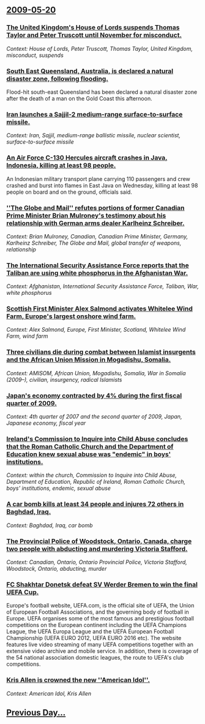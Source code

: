 ## [2009-05-20](/news/2009/05/20/index.md)

### [ The United Kingdom's House of Lords suspends Thomas Taylor and Peter Truscott until November for misconduct. ](/news/2009/05/20/the-united-kingdom-s-house-of-lords-suspends-thomas-taylor-and-peter-truscott-until-november-for-misconduct.md)
_Context: House of Lords, Peter Truscott, Thomas Taylor, United Kingdom, misconduct, suspends_

### [ South East Queensland, Australia, is declared a natural disaster zone, following flooding. ](/news/2009/05/20/south-east-queensland-australia-is-declared-a-natural-disaster-zone-following-flooding.md)
Flood-hit south-east Queensland has been declared a natural disaster zone after the death of a man on the Gold Coast this afternoon.

### [ Iran launches a Sajjil-2 medium-range surface-to-surface missile. ](/news/2009/05/20/iran-launches-a-sajjil-2-medium-range-surface-to-surface-missile.md)
_Context: Iran, Sajjil, medium-range ballistic missile, nuclear scientist, surface-to-surface missile_

### [ An Air Force C-130 Hercules aircraft crashes in Java, Indonesia, killing at least 98 people. ](/news/2009/05/20/an-air-force-c-130-hercules-aircraft-crashes-in-java-indonesia-killing-at-least-98-people.md)
An Indonesian military transport plane carrying 110 passengers and crew crashed and burst into flames in East Java on Wednesday, killing at least 98 people on board and on the ground, officials said.

### [ ''The Globe and Mail'' refutes portions of former Canadian Prime Minister Brian Mulroney's testimony about his relationship with German arms dealer Karlheinz Schreiber. ](/news/2009/05/20/the-globe-and-mail-refutes-portions-of-former-canadian-prime-minister-brian-mulroney-s-testimony-about-his-relationship-with-german-arm.md)
_Context: Brian Mulroney, Canadian, Canadian Prime Minister, Germany, Karlheinz Schreiber, The Globe and Mail, global transfer of weapons, relationship_

### [ The International Security Assistance Force reports that the Taliban are using white phosphorus in the Afghanistan War. ](/news/2009/05/20/the-international-security-assistance-force-reports-that-the-taliban-are-using-white-phosphorus-in-the-afghanistan-war.md)
_Context: Afghanistan, International Security Assistance Force, Taliban, War, white phosphorus_

### [ Scottish First Minister Alex Salmond activates Whitelee Wind Farm, Europe's largest onshore wind farm. ](/news/2009/05/20/scottish-first-minister-alex-salmond-activates-whitelee-wind-farm-europe-s-largest-onshore-wind-farm.md)
_Context: Alex Salmond, Europe, First Minister, Scotland, Whitelee Wind Farm, wind farm_

### [ Three civilians die during combat between Islamist insurgents and the African Union Mission in Mogadishu, Somalia. ](/news/2009/05/20/three-civilians-die-during-combat-between-islamist-insurgents-and-the-african-union-mission-in-mogadishu-somalia.md)
_Context: AMISOM, African Union, Mogadishu, Somalia, War in Somalia (2009–), civilian, insurgency, radical Islamists_

### [ Japan's economy contracted by 4% during the first fiscal quarter of 2009. ](/news/2009/05/20/japan-s-economy-contracted-by-4-during-the-first-fiscal-quarter-of-2009.md)
_Context: 4th quarter of 2007 and the second quarter of 2009, Japan, Japanese economy, fiscal year_

### [ Ireland's Commission to Inquire into Child Abuse concludes that the Roman Catholic Church and the Department of Education knew sexual abuse was "endemic" in boys' institutions. ](/news/2009/05/20/ireland-s-commission-to-inquire-into-child-abuse-concludes-that-the-roman-catholic-church-and-the-department-of-education-knew-sexual-abuse.md)
_Context:  within the church, Commission to Inquire into Child Abuse, Department of Education, Republic of Ireland, Roman Catholic Church, boys’ institutions, endemic, sexual abuse_

### [ A car bomb kills at least 34 people and injures 72 others in Baghdad, Iraq. ](/news/2009/05/20/a-car-bomb-kills-at-least-34-people-and-injures-72-others-in-baghdad-iraq.md)
_Context: Baghdad, Iraq, car bomb_

### [ The Provincial Police of Woodstock, Ontario, Canada, charge two people with abducting and murdering Victoria Stafford. ](/news/2009/05/20/the-provincial-police-of-woodstock-ontario-canada-charge-two-people-with-abducting-and-murdering-victoria-stafford.md)
_Context: Canadian, Ontario, Ontario Provincial Police, Victoria Stafford, Woodstock, Ontario, abducting, murder_

### [ FC Shakhtar Donetsk defeat SV Werder Bremen to win the final UEFA Cup. ](/news/2009/05/20/fc-shakhtar-donetsk-defeat-sv-werder-bremen-to-win-the-final-uefa-cup.md)
Europe&#39;s football website, UEFA.com, is the official site of UEFA, the Union of European Football Associations, and the governing body of football in Europe. UEFA organises some of the most famous and prestigious football competitions on the European continent including the UEFA Champions League, the UEFA Europa League and the UEFA European Football Championship (UEFA EURO 2012, UEFA EURO 2016 etc). The website features live video streaming of many UEFA competitions together with an extensive video archive and mobile service. In addition, there is coverage of the 54 national association domestic leagues, the route to UEFA&#39;s club competitions.

### [ Kris Allen is crowned the new ''American Idol''.](/news/2009/05/20/kris-allen-is-crowned-the-new-american-idol.md)
_Context: American Idol, Kris Allen_

## [Previous Day...](/news/2009/05/19/index.md)

